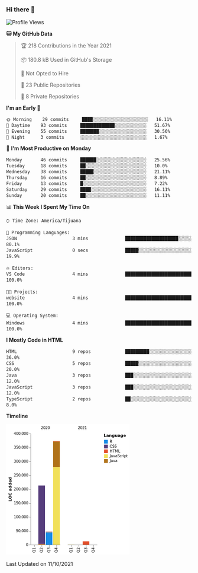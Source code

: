 ### Hi there 👋

<!--START_SECTION:waka-->
![Profile Views](http://img.shields.io/badge/Profile%20Views-1-blue)

**🐱 My GitHub Data** 

> 🏆 218 Contributions in the Year 2021
 > 
> 📦 180.8 kB Used in GitHub's Storage 
 > 
> 🚫 Not Opted to Hire
 > 
> 📜 23 Public Repositories 
 > 
> 🔑 8 Private Repositories  
 > 
**I'm an Early 🐤** 

```text
🌞 Morning    29 commits     ████░░░░░░░░░░░░░░░░░░░░░   16.11% 
🌆 Daytime    93 commits     █████████████░░░░░░░░░░░░   51.67% 
🌃 Evening    55 commits     ███████░░░░░░░░░░░░░░░░░░   30.56% 
🌙 Night      3 commits      ░░░░░░░░░░░░░░░░░░░░░░░░░   1.67%

```
📅 **I'm Most Productive on Monday** 

```text
Monday       46 commits     ██████░░░░░░░░░░░░░░░░░░░   25.56% 
Tuesday      18 commits     ██░░░░░░░░░░░░░░░░░░░░░░░   10.0% 
Wednesday    38 commits     █████░░░░░░░░░░░░░░░░░░░░   21.11% 
Thursday     16 commits     ██░░░░░░░░░░░░░░░░░░░░░░░   8.89% 
Friday       13 commits     █░░░░░░░░░░░░░░░░░░░░░░░░   7.22% 
Saturday     29 commits     ████░░░░░░░░░░░░░░░░░░░░░   16.11% 
Sunday       20 commits     ██░░░░░░░░░░░░░░░░░░░░░░░   11.11%

```


📊 **This Week I Spent My Time On** 

```text
⌚︎ Time Zone: America/Tijuana

💬 Programming Languages: 
JSON                     3 mins              ████████████████████░░░░░   80.1% 
JavaScript               0 secs              █████░░░░░░░░░░░░░░░░░░░░   19.9%

🔥 Editors: 
VS Code                  4 mins              █████████████████████████   100.0%

🐱‍💻 Projects: 
website                  4 mins              █████████████████████████   100.0%

💻 Operating System: 
Windows                  4 mins              █████████████████████████   100.0%

```

**I Mostly Code in HTML** 

```text
HTML                     9 repos             █████████░░░░░░░░░░░░░░░░   36.0% 
CSS                      5 repos             █████░░░░░░░░░░░░░░░░░░░░   20.0% 
Java                     3 repos             ███░░░░░░░░░░░░░░░░░░░░░░   12.0% 
JavaScript               3 repos             ███░░░░░░░░░░░░░░░░░░░░░░   12.0% 
TypeScript               2 repos             ██░░░░░░░░░░░░░░░░░░░░░░░   8.0%

```


**Timeline**

![Chart not found](https://raw.githubusercontent.com/Aarushi-Pandey/Aarushi-Pandey/main/charts/bar_graph.png) 


 Last Updated on 11/10/2021
<!--END_SECTION:waka-->
